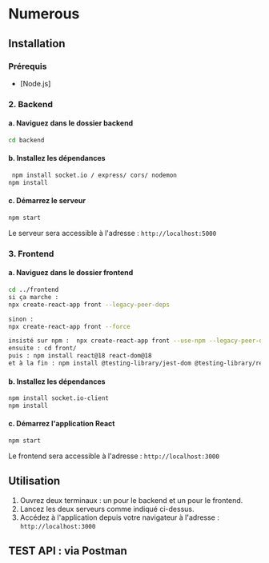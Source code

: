 # Numerous
## Installation

### Prérequis
- [Node.js]

### 2. Backend
#### a. Naviguez dans le dossier backend
```bash
cd backend
```

#### b. Installez les dépendances
```bash
 npm install socket.io / express/ cors/ nodemon 
npm install
```

#### c. Démarrez le serveur
```bash
npm start
```

Le serveur sera accessible à l'adresse : `http://localhost:5000`

### 3. Frontend
#### a. Naviguez dans le dossier frontend
```bash
cd ../frontend
si ça marche : 
npx create-react-app front --legacy-peer-deps

sinon : 
npx create-react-app front --force

insisté sur npm :  npx create-react-app front --use-npm --legacy-peer-deps
ensuite : cd front/
puis : npm install react@18 react-dom@18
et à la fin : npm install @testing-library/jest-dom @testing-library/react @testing-library/user-event web-vitals


```

#### b. Installez les dépendances
```bash
npm install socket.io-client
npm install
```

#### c. Démarrez l'application React
```bash
npm start
```

Le frontend sera accessible à l'adresse : `http://localhost:3000`



## Utilisation

1. Ouvrez deux terminaux : un pour le backend et un pour le frontend.
2. Lancez les deux serveurs comme indiqué ci-dessus.
3. Accédez à l'application depuis votre navigateur à l'adresse : `http://localhost:3000`

## TEST API : via Postman